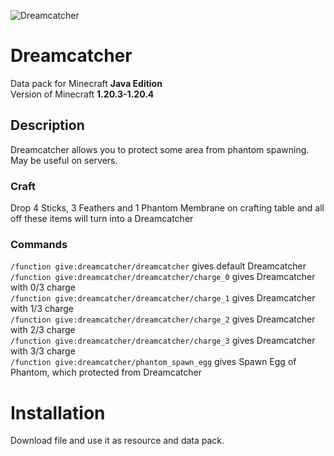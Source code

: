 ![Dreamcatcher](https://cdn.modrinth.com/data/cached_images/90b7c7901ec817ae40354b1cd08b8004254ab2d1.png)
# Dreamcatcher
Data pack for Minecraft **Java Edition**\
Version of Minecraft **1.20.3-1.20.4**
## Description
Dreamcatcher allows you to protect some area from phantom spawning.\
May be useful on servers.

### Craft
Drop 4 Sticks, 3 Feathers and 1 Phantom Membrane on crafting table and all off these items will turn into a Dreamcatcher

### Commands
```/function give:dreamcatcher/dreamcatcher``` gives default Dreamcatcher\
```/function give:dreamcatcher/dreamcatcher/charge_0``` gives Dreamcatcher with 0/3 charge\
```/function give:dreamcatcher/dreamcatcher/charge_1``` gives Dreamcatcher with 1/3 charge\
```/function give:dreamcatcher/dreamcatcher/charge_2``` gives Dreamcatcher with 2/3 charge\
```/function give:dreamcatcher/dreamcatcher/charge_3``` gives Dreamcatcher with 3/3 charge\
```/function give:dreamcatcher/phantom_spawn_egg``` gives Spawn Egg of Phantom, which protected from Dreamcatcher

# Installation
Download file and use it as resource and data pack.
